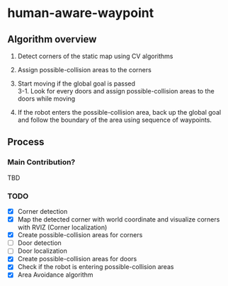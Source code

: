 # human-aware-waypoint


## Algorithm overview
1. Detect corners of the static map using CV algorithms  

2. Assign possible-collision areas to the corners 

3. Start moving if the global goal is passed\
    3-1. Look for every doors and assign possible-collision areas to the doors while moving
 
4. If the robot enters the possible-collision area, back up the global goal and follow the boundary of the area using sequence of waypoints.

## Process
### Main Contribution?
TBD
### TODO

- [x] Corner detection
- [X] Map the detected corner with world coordinate and visualize corners with RVIZ (Corner localization)
- [X] Create possible-collision areas for corners
- [ ] Door detection
- [ ] Door localization
- [X] Create possible-collision areas for doors
- [X] Check if the robot is entering possible-collision areas
- [X] Area Avoidance algorithm
